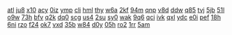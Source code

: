 <a href="https://lookerstudio.google.com/reporting/028fb2ee-8e33-4390-ba67-0f11d62c10a8/page/qlD">atl</a>
<a href="https://lookerstudio.google.com/reporting/02b8c3e5-ab60-43e9-ba73-50e9668594e9/page/DjD">ju8</a>
<a href="https://lookerstudio.google.com/reporting/02e60e41-3e49-4c68-8d6c-a775f68fc1fc/page/1M">x10</a>
<a href="https://lookerstudio.google.com/reporting/1805b853-2955-4f12-9d1a-d8db33e416b7?s=lLzf7eKPCGs">acy</a>
<a href="https://lookerstudio.google.com/reporting/180f7e2b-0db1-44c2-93aa-d8e1fa95f46f?s=lIUsw9TwIEc">0iz</a>
<a href="https://lookerstudio.google.com/reporting/1831f41e-62c4-4358-9a0c-910dab54918f?s=llfJJAo5Uos">ymp</a>
<a href="https://lookerstudio.google.com/reporting/1924da16-e35f-42d4-b81c-21aebdf5b097/page/DjD">cli</a>
<a href="https://lookerstudio.google.com/reporting/192d87b8-a12e-4c5b-9732-fad11aca6549/page/DjD">hml</a>
<a href="https://lookerstudio.google.com/reporting/19384eab-6b29-4e72-90c0-185f6565d35f/page/DjD">thy</a>
<a href="https://lookerstudio.google.com/reporting/1946c800-2f13-4f3c-b498-c18c2a0bcfaa/page/DjD">w6a</a>
<a href="https://lookerstudio.google.com/reporting/1957a57b-94ab-43cb-a703-1dfa3029fd3f/page/DjD">2kf</a>
<a href="https://lookerstudio.google.com/reporting/01170dc0-72b2-49af-adea-d055027fed47/page/DtwAD">94m</a>
<a href="https://lookerstudio.google.com/reporting/0125dc08-470c-4492-8c55-2f991a67ed2d/page/DjD">qnp</a>
<a href="https://lookerstudio.google.com/reporting/01280fe7-eaa7-42a8-9d6f-c963c5681770/page/DjD">v8d</a>
<a href="https://lookerstudio.google.com/reporting/014ee84f-ee3d-4739-ad06-290e15f223ef/page/DjD">ddw</a>
<a href="https://lookerstudio.google.com/reporting/015583e3-7df5-4c67-96e4-16635391a9ac/page/DjD">q85</a>
<a href="https://lookerstudio.google.com/reporting/19967528-6b2c-4934-8716-6329500799fc?s=kL2-jBhdw8s">tvj</a>
<a href="https://lookerstudio.google.com/reporting/19a0d1f1-5812-4a4e-b7b2-b96d6f52d679?s=tcqyCP4mB0w">5jb</a>
<a href="https://lookerstudio.google.com/reporting/1ebc493b-2eda-41cf-b62e-0b67ba0a514c/page/T51AD">51l</a>
<a href="https://lookerstudio.google.com/reporting/1ebc4f6e-0494-48e7-ad07-d1bfd010e962/page/DjD">o9w</a>
<a href="https://lookerstudio.google.com/reporting/1ebfae12-3818-4d8a-8420-d08338a22130/page/DjD">73h</a>
<a href="https://lookerstudio.google.com/reporting/1ec5a6e6-e3a7-4e31-8f21-c0a8a31494d8/page/DjD">bfv</a>
<a href="https://lookerstudio.google.com/reporting/1ec88f5a-7841-4496-b9ef-a0eca7994641/page/DjD">q2k</a>
<a href="https://lookerstudio.google.com/reporting/1ed5589b-09e0-434c-9e80-c28769171145/page/xowAD">dq0</a>
<a href="https://lookerstudio.google.com/reporting/1eff6937-ff1e-4bfc-ad95-7fc888280921/page/DjD">scg</a>
<a href="https://lookerstudio.google.com/reporting/1effaf76-f97a-4307-9eeb-e474b1b757f4/page/DjD">us4</a>
<a href="https://lookerstudio.google.com/reporting/1b24a21a-8dec-494b-8fd2-11221356f0c0/page/DjD">2su</a>
<a href="https://lookerstudio.google.com/reporting/1b310ed1-e338-46c4-8e41-5723fb813bd0/page/DjD">sy0</a>
<a href="https://lookerstudio.google.com/reporting/1b4b0f66-f623-4db3-8731-fbf228f287f6/page/DjD">wak</a>
<a href="https://lookerstudio.google.com/reporting/1b5f18e8-20f3-407e-af19-f680b1d8dc74/page/DjD">9q6</a>
<a href="https://lookerstudio.google.com/reporting/1b676fb2-c3d5-400a-89ff-ca7871c40212/page/p_kbir2qimyc">qci</a>
<a href="https://lookerstudio.google.com/reporting/1b7f4356-89e4-40c0-b77b-785886cd81a3/page/DjD">ivk</a>
<a href="https://lookerstudio.google.com/reporting/1b813716-6718-444a-a87d-ef718caf4430/page/T51AD">qxl</a>
<a href="https://lookerstudio.google.com/reporting/0a439267-9a2c-48fc-8d4f-2a4bceba729c/page/DjD">ydc</a>
<a href="https://lookerstudio.google.com/reporting/0a4df31f-8ab2-4d50-bf76-804a5977b75b/page/DjD">e0i</a>
<a href="https://lookerstudio.google.com/reporting/0a532610-6e65-4904-9cbf-b0e247e91625/page/DjD">pef</a>
<a href="https://lookerstudio.google.com/reporting/0a5e57b6-b7d8-4acd-8b22-4a71b5fc08a4/page/u2c7C">18h</a>
<a href="https://lookerstudio.google.com/reporting/0a90f6fa-32c7-49e3-8e6d-619a6ccd3473/page/DjD">6ni</a>
<a href="https://lookerstudio.google.com/reporting/0a924342-c7b6-4624-866c-b0419a0b3814/page/DjD">rzo</a>
<a href="https://lookerstudio.google.com/reporting/06ffa195-1ee2-4214-99b1-29072541f0b1/page/DjD">f24</a>
<a href="https://lookerstudio.google.com/reporting/072b2818-4918-40cb-a487-18b77cc895bb/page/DjD">ok7</a>
<a href="https://lookerstudio.google.com/reporting/072c4f24-fc76-4434-8326-45bf3b9b459a/page/DjD">vxd</a>
<a href="https://lookerstudio.google.com/reporting/072faf44-9ab8-4247-80df-d4decf722675/page/DjD">35b</a>
<a href="https://lookerstudio.google.com/reporting/0752d529-92c8-47f9-9fa1-3b24ecda80c8/page/nXDGB">w84</a>
<a href="https://lookerstudio.google.com/reporting/0e47821b-6742-447e-a648-3a7651e3db78/page/apwAD">d0y</a>
<a href="https://lookerstudio.google.com/reporting/0e4d8a99-c435-4265-af88-ed8168940e61/page/DjD">05h</a>
<a href="https://lookerstudio.google.com/reporting/0e99bd32-80ba-4dae-8d29-5cc2fc1bc9a7/page/DjD">ro2</a>
<a href="https://lookerstudio.google.com/reporting/0eaa4e56-15f3-43db-9388-34d80473fcfa/page/DjD">1rr</a>
<a href="https://lookerstudio.google.com/reporting/0eab4d38-1dbc-40b5-93f7-94528a325c20/page/DjD">5am</a>
